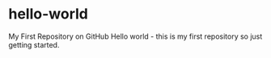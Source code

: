 # hello-world
My First Repository on GitHub
Hello world - this is my first repository so just getting started.
